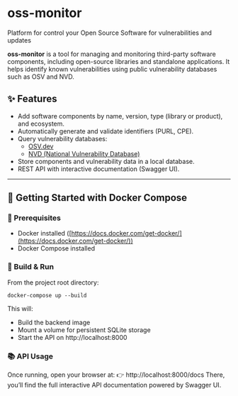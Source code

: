 # oss-monitor
Platform for control your Open Source Software for vulnerabilities and updates

**oss-monitor** is a tool for managing and monitoring third-party software components, including open-source libraries and standalone applications. It helps identify known vulnerabilities using public vulnerability databases such as OSV and NVD.

## ✨ Features
- Add software components by name, version, type (library or product), and ecosystem.
- Automatically generate and validate identifiers (PURL, CPE).
- Query vulnerability databases:
  - [OSV.dev](https://osv.dev)
  - [NVD (National Vulnerability Database)](https://nvd.nist.gov)
- Store components and vulnerability data in a local database.
- REST API with interactive documentation (Swagger UI).

---

## 🚀 Getting Started with Docker Compose
### 🧰 Prerequisites
- Docker installed ([https://docs.docker.com/get-docker/](https://docs.docker.com/get-docker/))
- Docker Compose installed
### 🐳 Build & Run
From the project root directory:
```
docker-compose up --build
```
This will:
- Build the backend image
- Mount a volume for persistent SQLite storage
- Start the API on http://localhost:8000
### 📚 API Usage
Once running, open your browser at:
👉 http://localhost:8000/docs
There, you’ll find the full interactive API documentation powered by Swagger UI.
